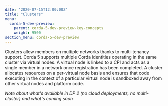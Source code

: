 ```yaml
---
date: '2020-07-15T12:00:00Z'
title: "Clusters"
menu:
  corda-5-dev-preview:
    parent: corda-5-dev-preview-key-concepts
    weight: 9500
section_menu: corda-5-dev-preview
---
```


Clusters allow members on multiple networks thanks to multi-tenancy support. Corda 5 supports multiple Corda identities operating in the same cluster via virtual nodes. A virtual node is linked to a CPI and acts as a single member in a network once registration has been completed. A cluster allocates resources on a per-virtual node basis and ensures that code executing in the context of a particular virtual node is sandboxed away from other virtual nodes and platform code.

*Note about what's available in DP 2 (no cloud deployments, no multi-cluster) and what's coming soon*
